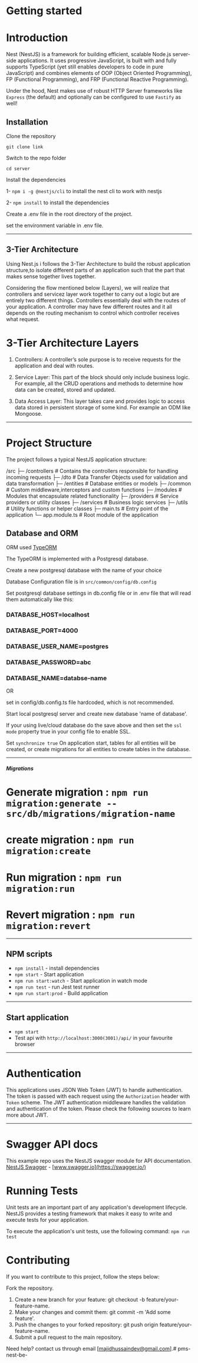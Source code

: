 
# Getting started

# Introduction
Nest (NestJS) is a framework for building efficient, scalable Node.js server-side applications. It uses progressive JavaScript, is built with and fully supports TypeScript (yet still enables developers to code in pure JavaScript) and combines elements of OOP (Object Oriented Programming), FP (Functional Programming), and FRP (Functional Reactive Programming).

Under the hood, Nest makes use of robust HTTP Server frameworks like `Express` (the default) and optionally can be configured to use `Fastify` as well!

## Installation

Clone the repository

    git clone link

Switch to the repo folder

    cd server
    
Install the dependencies
   
1- `npm i -g @nestjs/cli` to install the nest cli to work with nestjs

2- `npm install` to install the  dependencies

Create a .env file in the root directory of the project.

set the environment variable in .env file.

----------

## 3-Tier Architecture
Using Nest.js i follows the 3-Tier Architecture to build the robust application structure,to isolate different parts of an application such that the part that makes sense together lives together.

Considering the flow mentioned below (Layers), we will realize that controllers and servicez layer work together to carry out a logic but are entirely two different things. Controllers essentially deal with the routes of your application. A controller may have few different routes and it all depends on the routing mechanism to control which controller receives what request.

# 3-Tier Architecture Layers

1. Controllers: A controller’s sole purpose is to receive requests for the application and deal with routes.

2. Service Layer: This part of the block should only include business logic. For example, all the CRUD operations and methods to determine how data can be created, stored and updated.

3. Data Access Layer: This layer takes care and provides logic to access data stored in persistent storage of some kind. For example an ODM like Mongoose.

-------------
# Project Structure
The project follows a typical NestJS application structure:

/src
  ├─ /controllers         # Contains the controllers responsible for handling incoming requests
  ├─ /dto                 # Data Transfer Objects used for validation and data transformation
  ├─ /entities            # Database entities or models
  ├─ /common              # Custom middleware,interceptors and custom functions
  ├─ /modules             # Modules that encapsulate related functionality
  ├─ /providers           # Service providers or utility classes
  ├─ /services            # Business logic services
  ├─ /utils               # Utility functions or helper classes
  ├─ main.ts              # Entry point of the application
  └─ app.module.ts        # Root module of the application

## Database and ORM

ORM used  [TypeORM](http://typeorm.io/)
    
The TypeORM is implemented with a Postgresql database.

Create a new postgresql database with the name of your choice

Database Configuration file is in  `src/common/config/db.config`  
    
Set postgresql database settings in db.config file or in .env file that will read them automatically
like this:
### DATABASE_HOST=localhost
### DATABASE_PORT=4000
### DATABASE_USER_NAME=postgres
### DATABASE_PASSWORD=abc
### DATABASE_NAME=databse-name
    
OR

set in config/db.config.ts file hardcoded, which is not recommended.

Start local postgresql server and create new database 'name of database'.

If your using live/cloud  database do the save above and then set the `ssl mode` property true in your config file to enable SSL.

Set `synchronize true` On application start, tables for all entities will be created, or create migrations for all entities to create tables in the database.

----------

##### Migrations
 # Generate migration : `npm run migration:generate -- src/db/migrations/migration-name`
 # create migration : `npm run migration:create`
 # Run migration : `npm run migration:run`
 # Revert migration : `npm run migration:revert`

----------
## NPM scripts
- `npm install` - install dependencies
- `npm start` - Start application
- `npm run start:watch` - Start application in watch mode
- `npm run test` - run Jest test runner 
- `npm run start:prod` - Build application

----------

## Start application

- `npm start`
- Test api with `http://localhost:3000(3001)/api/` in your favourite browser

----------

# Authentication
This applications uses JSON Web Token (JWT) to handle authentication. The token is passed with each request using the `Authorization` header with `Token` scheme. The JWT authentication middleware handles the validation and authentication of the token. Please check the following sources to learn more about JWT.

----------
 
# Swagger API docs
This example repo uses the NestJS swagger module for API documentation. [NestJS Swagger](https://github.com/nestjs/swagger) - [www.swagger.io](https://swagger.io/)        

# Running Tests
Unit tests are an important part of any application's development lifecycle. NestJS provides a testing framework that makes it easy to write and execute tests for your application.

To execute the application's unit tests, use the following command:
`npm run test`

# Contributing
If you want to contribute to this project, follow the steps below:

Fork the repository.
1. Create a new branch for your feature: git checkout -b feature/your-feature-name.
2. Make your changes and commit them: git commit -m 'Add some feature'.
3. Push the changes to your forked repository: git push origin feature/your-feature-name.
4. Submit a pull request to the main repository.

Need help? contact us through email [majidhussaindev@gmail.com].#   p m s - n e s t - b e -  
 